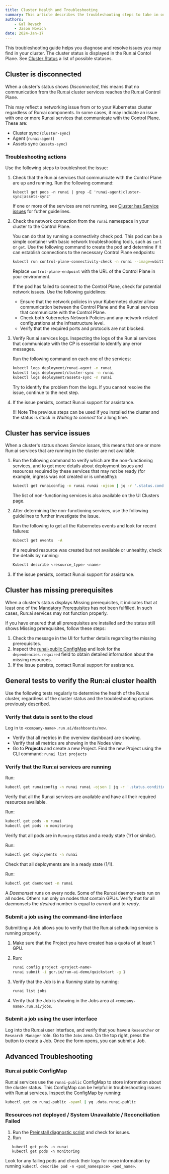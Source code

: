 ```yaml
---
title: Cluster Health and Troubleshooting
summary: This article describes the troubleshooting steps to take in order to diagnose and resolve issues you may find in your cluster.
authors:
    - Gal Revach
    - Jason Novich
date: 2024-Jan-17
---
```


This troubleshooting guide helps you diagnose and resolve issues you may find in your cluster.
The cluster status is displayed in the Run:ai Contol Plane. See [Cluster Status](../runai-setup/cluster-setup/cluster-install.md#cluster-status) a list of possible statuses.

## Cluster is disconnected

When a cluster's status shows *Disconnected*, this means that no communication from the Run:ai cluster services reaches the Run:ai Control Plane.

This may reflect a networking issue from or to your Kubernetes cluster regardless of Run:ai components. In some cases, it may indicate an issue with one or more Run:ai services that communicate with the Control Plane. These are:

* Cluster sync (`cluster-sync`)
* Agent (`runai-agent`)
* Assets sync (`assets-sync`)

### Troubleshooting actions

Use the following steps to troubleshoot the issue:

1. Check that the Run:ai services that communicate with the Control Plane are up and running. Run the following command:

    `kubectl get pods -n runai | grep -E 'runai-agent|cluster-sync|assets-sync'`

    If one or more of the services are not running, see [Cluster has Service issues](#cluster-has-service-issues) for futher guidelines.

2. Check the network connection from the `runai` namespace in your cluster to the Control Plane.

    You can do that by running a connectivity check pod. This pod can be a simple container with basic network troubleshooting tools, such as `curl` or `get`. Use the following command to create the pod and determine if it can establish connections to the necessary Control Plane endpoints:

    ```bash
    kubectl run control-plane-connectivity-check -n runai --image=wbitt/network-multitool --command -- /bin/sh -c 'curl -sSf <control-plane-endpoint> > /dev/null && echo "Connection Successful" || echo "Failed connecting to the Control Plane"'
    ```

    Replace `control-plane-endpoint` with the URL of the Control Plane in your environment.

    If the pod has failed to connect to the Control Plane, check for potential network issues. Use the following guidelines:
  
    * Ensure that the network policies in your Kubernetes cluster allow communication between the Control Plane and the Run:ai services that communicate with the Control Plane.
    * Check both Kubernetes Network Policies and any network-related configurations at the infrastructure level.
    * Verify that the required ports and protocols are not blocked.

3. Verify Run:ai services logs. Inspecting the logs of the Run:ai services that communicate with the CP is essential to identify any error messages.

    Run the following command on each one of the services:

    ```bash
    kubectl logs deployment/runai-agent -n runai
    kubectl logs deployment/cluster-sync -n runai
    kubectl logs deployment/assets-sync -n runai
    ```

    Try to identify the problem from the logs. If you cannot resolve the issue, continue to the next step.

4. If the issue persists, contact Run:ai support for assistance.

    !!! Note
        The previous steps can be used if you installed the cluster and the status is stuck in *Waiting to connect* for a long time.

## Cluster has service issues

When a cluster's status shows *Service issues*, this means that one or more Run:ai services that are running in the cluster are not available.

1. Run the following command to verify which are the non-functioning services, and to get more details about deployment issues and resources required by these services that may not be ready (for example, ingress was not created or is unhealthy):

    ```bash
    kubectl get runaiconfig -n runai runai -ojson | jq -r '.status.conditions | map(select(.type == "Available"))'
    ```

    The list of non-functioning services is also available on the UI Clusters page.

2. After determining the non-functioning services, use the following guidelines to further investigate the issue.

    Run the following to get all the Kubernetes events and look for recent failures:

    ```bash
    Kubectl get events  -A
    ```

    If a required resource was created but not available or unhealthy, check the details by running:

    ```bash
    Kubectl describe <resource_type> <name>
    ```

3. If the issue persists, contact Run:ai support for assistance.

## Cluster has missing prerequisites

When a cluster's status displays Missing prerequisites, it indicates that at least one of the [Mandatory Prerequisites](../runai-setup/cluster-setup/cluster-prerequisites.md#prerequisites-in-a-nutshell) has not been fulfilled. In such cases, Run:ai services may not function properly.

If you have ensured that all prerequisites are installed and the status still shows Missing prerequisites, follow these steps:

1. Check the message in the UI for further details regarding the missing prerequisites.
2. Inspect the [runai-public ConfigMap](#runai-public-configmap) and look for the `dependencies.required` field to obtain detailed information about the missing resources.
3. If the issue persists, contact Run:ai support for assistance.

## General tests to verify the Run:ai cluster health

Use the following tests regularly to determine the health of the Run:ai cluster, regardless of the cluster status and the troubleshooting options previously described.

### Verify that data is sent to the cloud

Log in to `<company-name>.run.ai/dashboards/now`.

* Verify that all metrics in the overview dashboard are showing.
* Verify that all metrics are showing in the Nodes view.
* Go to **Projects** and create a new Project. Find the new Project using the CLI command: `runai list projects`

### Verify that the Run:ai services are running

Run:

```bash
kubectl get runaiconfig -n runai runai -ojson | jq -r '.status.conditions | map(select(.type == "Available"))'
```

Verify that all the Run:ai services are available and have all their required resources available.

Run:

```bash
kubectl get pods -n runai
kubectl get pods -n monitoring
```

Verify that all pods are in `Running` status and a ready state (1/1 or similar).

Run:

```bash
kubectl get deployments -n runai
```

Check that all deployments are in a ready state (1/1).

Run:

```bash
kubectl get daemonset -n runai
```

A *Daemonset* runs on every node. Some of the Run:ai daemon-sets run on all nodes. Others run only on nodes that contain GPUs. Verify that for all daemonsets the *desired* number is equal to *current* and to *ready*.

### Submit a job using the command-line interface

Submitting a Job allows you to verify that the Run:ai scheduling service is running properly.

1. Make sure that the Project you have created has a quota of at least 1 GPU.
2. Run:

    ```bash
    runai config project <project-name>
    runai submit -i gcr.io/run-ai-demo/quickstart -g 1
    ```

3. Verify that the Job is in a *Running* state by running:

    ```bash
    runai list jobs
    ```

4. Verify that the Job is showing in the Jobs area at `<company-name>.run.ai/jobs`.

### Submit a job using the user interface

Log into the Run:ai user interface, and verify that you have a `Researcher` or `Research Manager` role.
Go to the `Jobs` area. On the top right, press the button to create a Job. Once the form opens, you can submit a Job.


## Advanced Troubleshooting
### Run:ai public ConfigMap

Run:ai services use the `runai-public` ConfigMap to store information about the cluster status. This ConfigMap can be helpful in troubleshooting issues with Run:ai services.
Inspect the ConfigMap by running:

```bash
kubectl get cm runai-public -oyaml | yq .data.runai-public
```

### Resources not deployed / System Unavailable / Reconciliation Failed

1. Run the [Preinstall diagnostic script](cluster-prerequisites.md#pre-install-script) and check for issues.
2. Run

```
   kubectl get pods -n runai
   kubectl get pods -n monitoring
```

Look for any failing pods and check their logs for more information by running `kubectl describe pod -n <pod_namespace> <pod_name>`.